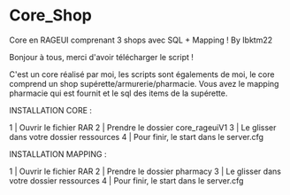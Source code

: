 # Core_Shop
Core en RAGEUI comprenant 3 shops avec SQL + Mapping !  By Ibktm22


Bonjour à tous, merci d'avoir télécharger le script !

C'est un core réalisé par moi, les scripts sont égalements de moi, le core comprend un shop supérette/armurerie/pharmacie.
Vous avez le mapping pharmacie qui est fournit et le sql des items de la supérette.

INSTALLATION CORE :

1 | Ouvrir le fichier RAR
2 | Prendre le dossier core_rageuiV1 
3 | Le glisser dans votre dossier ressources
4 | Pour finir, le start dans le server.cfg

INSTALLATION MAPPING :

1 | Ouvrir le fichier RAR
2 | Prendre le dossier pharmacy 
3 | Le glisser dans votre dossier ressources
4 | Pour finir, le start dans le server.cfg
